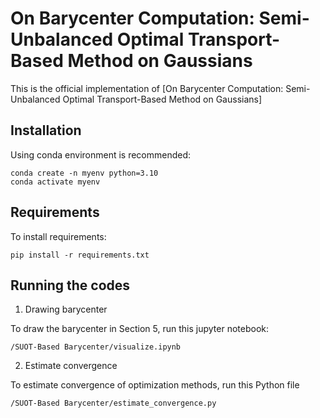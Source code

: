 # On Barycenter Computation: Semi-Unbalanced Optimal Transport-Based Method on Gaussians
This is the official implementation of [On Barycenter Computation: Semi-Unbalanced Optimal Transport-Based Method on Gaussians]


## Installation
Using conda environment is recommended:
```
conda create -n myenv python=3.10
conda activate myenv
```

## Requirements

To install requirements:

```setup
pip install -r requirements.txt
```

## Running the codes
1. Drawing barycenter 

To draw the barycenter in Section 5, run this jupyter notebook:

```
/SUOT-Based Barycenter/visualize.ipynb
```

2. Estimate convergence

To estimate convergence of optimization methods, run this Python file

``` 
/SUOT-Based Barycenter/estimate_convergence.py
```


